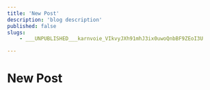 ```yaml
---
title: 'New Post'
description: 'blog description'
published: false
slugs:
    - ___UNPUBLISHED___karnvoie_VIkvyJXh91mhJ3ix0uwoQnbBF9ZEoI3U

---
```

# New Post
